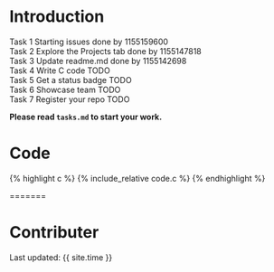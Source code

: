# Introduction
Task 1 Starting issues done by 1155159600 <br>
Task 2 Explore the Projects tab done by 1155147818 <br>
Task 3 Update readme.md done by 1155142698 <br>
Task 4 Write C code TODO <br>
Task 5 Get a status badge TODO <br>
Task 6 Showcase team TODO <br>
Task 7 Register your repo TODO <br>


**Please read `tasks.md` to start your work.**
# Code

{% highlight c %} 
{% include_relative code.c %} 
{% endhighlight %}

=======
# Contributer
 

Last updated: {{ site.time }}
